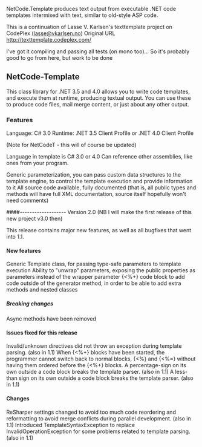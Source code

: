 NetCode.Template produces text output from executable .NET code templates intermixed with text, similar to old-style ASP code.

This is a continuation of Lasse V. Karlsen's texttemplate project on CodePlex (lasse@vkarlsen.no)
Original URL http://texttemplate.codeplex.com/

I've got it compiling and passing all tests (on mono too)...
So it's probably good to go from here, but work to be done

## NetCode-Template
This class library for .NET 3.5 and 4.0 allows you to write code templates, 
and execute them at runtime, producing textual output. 
You can use these to produce code files, mail merge content, 
or just about any other output.


### Features
Language: C# 3.0
Runtime: .NET 3.5 Client Profile or .NET 4.0 Client Profile

(Note for NetCodeT - this will of course be updated)

Language in template is C# 3.0 or 4.0
Can reference other assemblies, like ones from your program.

Generic parameterization, you can pass custom data structures to the template engine, 
to control the template execution and provide information to it
All source code available, fully documented (that is, all public types and methods will have full XML documentation, source itself hopefully won't need comments)

####-------------------
Version 2.0 (NB I will make the first release of this new project v3.0 then)

This release contains major new features, as well as all bugfixes that went into 1.1.

#### New features
Generic Template<T> class, for passing type-safe parameters to template execution
Ability to "unwrap" parameters, exposing the public properties as parameters instead of the wrapper parameter
{<%+} code block to add code outside of the generator method, in order to be able to add extra methods and nested classes

##### Breaking changes
Async methods have been removed

#### Issues fixed for this release
Invalid/unknown directives did not throw an exception during template parsing. (also in 1.1)
When {<%+} blocks have been started, the programmer cannot switch back to normal blocks, {<%} and {<%=} without having them ordered before the {<%+} blocks.
A percentage-sign on its own outside a code block breaks the template parser. (also in 1.1)
A less-than sign on its own outside a code block breaks the template parser. (also in 1.1)

#### Changes
ReSharper settings changed to avoid too much code reordering and reformatting to avoid merge conflicts during parallel development. (also in 1.1)
Introduced TemplateSyntaxException to replace InvalidOperationException for some problems related to template parsing. (also in 1.1)


